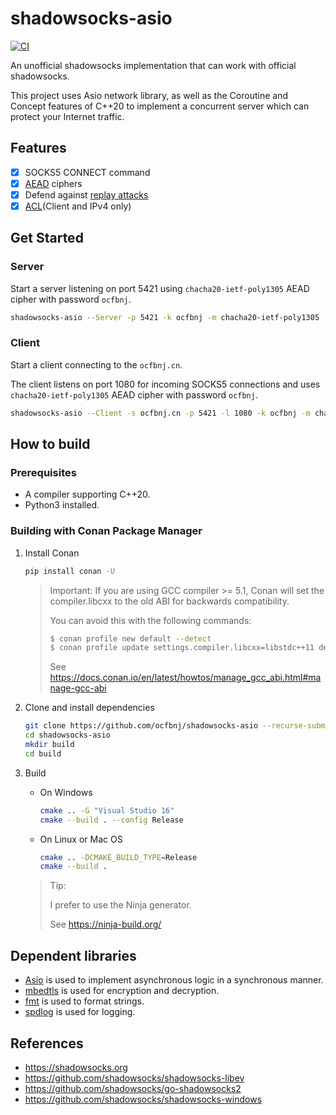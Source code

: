 # shadowsocks-asio

[![CI](https://github.com/ocfbnj/shadowsocks-asio/actions/workflows/ci.yml/badge.svg?branch=main)](https://github.com/ocfbnj/shadowsocks-asio/actions/workflows/ci.yml)

An unofficial shadowsocks implementation that can work with official shadowsocks.

This project uses Asio network library, as well as the Coroutine and Concept features of C++20 to implement a concurrent server which can protect your Internet traffic.

## Features

- [x] SOCKS5 CONNECT command
- [x] [AEAD](https://shadowsocks.org/en/wiki/AEAD-Ciphers.html) ciphers
- [x] Defend against [replay attacks](https://github.com/shadowsocks/shadowsocks-org/issues/44)
- [x] [ACL](https://github.com/shadowsocks/shadowsocks-rust#acl)(Client and IPv4 only)

## Get Started

### Server

Start a server listening on port 5421 using `chacha20-ietf-poly1305` AEAD cipher with password `ocfbnj`.

~~~bash
shadowsocks-asio --Server -p 5421 -k ocfbnj -m chacha20-ietf-poly1305
~~~

### Client

Start a client connecting to the `ocfbnj.cn`.

The client listens on port 1080 for incoming SOCKS5 connections and uses `chacha20-ietf-poly1305` AEAD cipher with password `ocfbnj`.

~~~bash
shadowsocks-asio --Client -s ocfbnj.cn -p 5421 -l 1080 -k ocfbnj -m chacha20-ietf-poly1305
~~~

## How to build

### Prerequisites

- A compiler supporting C++20.
- Python3 installed.

### Building with Conan Package Manager

1. Install Conan

    ~~~bash
    pip install conan -U
    ~~~

    > Important: If you are using GCC compiler >= 5.1, Conan will set the compiler.libcxx to the old ABI for backwards compatibility.
    >
    > You can avoid this with the following commands:
    >
    > ~~~bash
    > $ conan profile new default --detect
    > $ conan profile update settings.compiler.libcxx=libstdc++11 default
    > ~~~
    >
    > See <https://docs.conan.io/en/latest/howtos/manage_gcc_abi.html#manage-gcc-abi>

2. Clone and install dependencies

    ~~~bash
    git clone https://github.com/ocfbnj/shadowsocks-asio --recurse-submodules
    cd shadowsocks-asio
    mkdir build
    cd build
    ~~~

3. Build
    - On Windows

        ~~~bash
        cmake .. -G "Visual Studio 16"
        cmake --build . --config Release
        ~~~

    - On Linux or Mac OS

        ~~~bash
        cmake .. -DCMAKE_BUILD_TYPE=Release
        cmake --build .
        ~~~

    > Tip:
    >
    > I prefer to use the Ninja generator.
    >
    > See <https://ninja-build.org/>

## Dependent libraries

- [Asio](https://think-async.com/Asio/) is used to implement asynchronous logic in a synchronous manner.
- [mbedtls](https://github.com/ARMmbed/mbedtls) is used for encryption and decryption.
- [fmt](https://github.com/fmtlib/fmt) is used to format strings.
- [spdlog](https://github.com/gabime/spdlog) is used for logging.

## References

- <https://shadowsocks.org>
- <https://github.com/shadowsocks/shadowsocks-libev>
- <https://github.com/shadowsocks/go-shadowsocks2>
- <https://github.com/shadowsocks/shadowsocks-windows>
